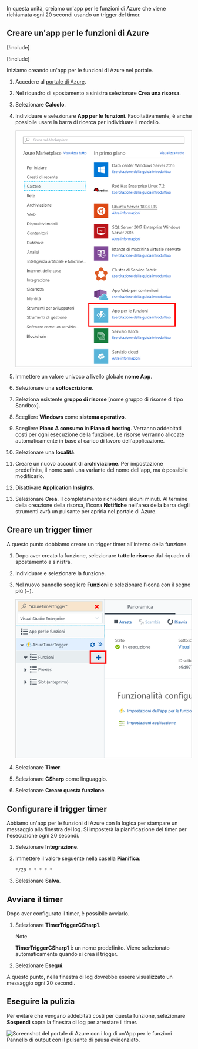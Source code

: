 In questa unità, creiamo un'app per le funzioni di Azure che viene richiamata ogni 20 secondi usando un trigger del timer.

## <a name="create-an-azure-function-app"></a>Creare un'app per le funzioni di Azure

[!include[](../../../includes/azure-sandbox-activate.md)]

[!include[](../../../includes/azure-sandbox-regions-first-mention-note.md)]

Iniziamo creando un'app per le funzioni di Azure nel portale.

1. Accedere al [portale di Azure](https://portal.azure.com?azure-portal=true).

1. Nel riquadro di spostamento a sinistra selezionare **Crea una risorsa**.

1. Selezionare **Calcolo**.

1. Individuare e selezionare **App per le funzioni**. Facoltativamente, è anche possibile usare la barra di ricerca per individuare il modello.

    ![Screenshot del portale di Azure con la creazione di un pannello della risorsa con l'App per le funzioni evidenziato.](../media/4-click-function-app.png)

1. Immettere un valore univoco a livello globale **nome App**.

1. Selezionare una **sottoscrizione**.

1. Seleziona esistente **gruppo di risorse** <rgn>[nome gruppo di risorse di tipo Sandbox]</rgn>.

1. Scegliere **Windows** come **sistema operativo**.

1. Scegliere **Piano A consumo** in **Piano di hosting**. Verranno addebitati costi per ogni esecuzione della funzione. Le risorse verranno allocate automaticamente in base al carico di lavoro dell'applicazione.

1. Selezionare una **località**.

1. Creare un nuovo account di **archiviazione**. Per impostazione predefinita, il nome sarà una variante del nome dell'app, ma è possibile modificarlo.

1. Disattivare **Application Insights**.

1. Selezionare **Crea**. Il completamento richiederà alcuni minuti. Al termine della creazione della risorsa, l'icona **Notifiche** nell'area della barra degli strumenti avrà un pulsante per aprirla nel portale di Azure.

## <a name="create-a-timer-trigger"></a>Creare un trigger timer

A questo punto dobbiamo creare un trigger timer all'interno della funzione.

1. Dopo aver creato la funzione, selezionare **tutte le risorse** dal riquadro di spostamento a sinistra.

1. Individuare e selezionare la funzione.

1. Nel nuovo pannello scegliere **Funzioni** e selezionare l'icona con il segno più (+).

    ![Screenshot del portale di Azure che mostra un pannello App per le funzioni con il pulsante Aggiungi (+) di funzioni sottomenu evidenziato.](../media/4-hover-function.png)

1. Selezionare **Timer**.

1. Selezionare **CSharp** come linguaggio.

1. Selezionare **Creare questa funzione**.

## <a name="configure-the-timer-trigger"></a>Configurare il trigger timer

Abbiamo un'app per le funzioni di Azure con la logica per stampare un messaggio alla finestra del log. Si imposterà la pianificazione del timer per l'esecuzione ogni 20 secondi.

1. Selezionare **Integrazione**.

1. Immettere il valore seguente nella casella **Pianifica**:

    ```log
    */20 * * * * *
    ```

1. Selezionare **Salva**.

## <a name="start-the-timer"></a>Avviare il timer

Dopo aver configurato il timer, è possibile avviarlo.

1. Selezionare **TimerTriggerCSharp1**.

    > [!NOTE]
    > **TimerTriggerCSharp1** è un nome predefinito. Viene selezionato automaticamente quando si crea il trigger.

1. Selezionare **Esegui**.

A questo punto, nella finestra di log dovrebbe essere visualizzato un messaggio ogni 20 secondi.

## <a name="clean-up"></a>Eseguire la pulizia

Per evitare che vengano addebitati costi per questa funzione, selezionare **Sospendi** sopra la finestra di log per arrestare il timer.

![Screenshot del portale di Azure con i log di un'App per le funzioni Pannello di output con il pulsante di pausa evidenziato.](../media/4-pause-timer.png)
